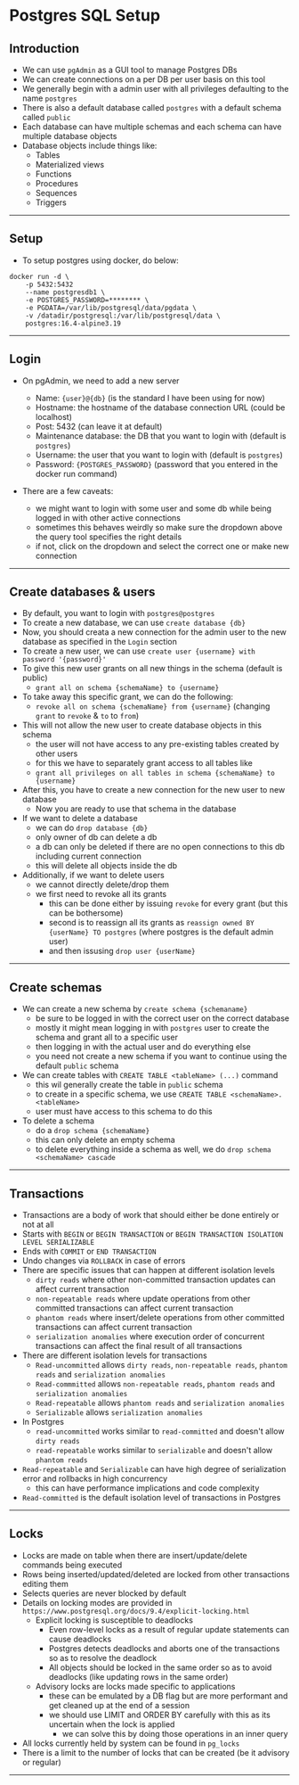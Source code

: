 # Postgres SQL Setup

## Introduction

- We can use `pgAdmin` as a GUI tool to manage Postgres DBs
- We can create connections on a per DB per user basis on this tool
- We generally begin with a admin user with all privileges defaulting to the name `postgres`
- There is also a default database called `postgres` with a default schema called `public`
- Each database can have multiple schemas and each schema can have multiple database objects
- Database objects include things like:
  - Tables
  - Materialized views
  - Functions
  - Procedures
  - Sequences
  - Triggers

---

## Setup

- To setup postgres using docker, do below:

```
docker run -d \
    -p 5432:5432
	--name postgresdb1 \
	-e POSTGRES_PASSWORD=******** \
	-e PGDATA=/var/lib/postgresql/data/pgdata \
	-v /datadir/postgresql:/var/lib/postgresql/data \
	postgres:16.4-alpine3.19
```

---

## Login

- On pgAdmin, we need to add a new server
  - Name: `{user}@{db}` (is the standard I have been using for now)
  - Hostname: the hostname of the database connection URL (could be localhost)
  - Post: 5432 (can leave it at default)
  - Maintenance database: the DB that you want to login with (default is `postgres`)
  - Username: the user that you want to login with (default is `postgres`)
  - Password: `{POSTGRES_PASSWORD}` (password that you entered in the docker run command)

- There are a few caveats:
  - we might want to login with some user and some db while being logged in with other active connections
  - sometimes this behaves weirdly so make sure the dropdown above the query tool specifies the right details
  - if not, click on the dropdown and select the correct one or make new connection

---

## Create databases & users

- By default, you want to login with `postgres@postgres`
- To create a new database, we can use `create database {db}`
- Now, you should creata a new connection for the admin user to the new database as specified in the `Login` section
- To create a new user, we can use `create user {username} with password '{password}'`
- To give this new user grants on all new things in the schema (default is public)
  - `grant all on schema {schemaName} to {username}`
- To take away this specific grant, we can do the following:
  - `revoke all on schema {schemaName} from {username}` (changing `grant` to `revoke` & `to` to `from`)
- This will not allow the new user to create database objects in this schema
  - the user will not have access to any pre-existing tables created by other users
  - for this we have to separately grant access to all tables like
  - `grant all privileges on all tables in schema {schemaName} to {username}`
- After this, you have to create a new connection for the new user to new database
  - Now you are ready to use that schema in the database
- If we want to delete a database
  - we can do `drop database {db}`
  - only owner of db can delete a db
  - a db can only be deleted if there are no open connections to this db including current connection
  - this will delete all objects inside the db
- Additionally, if we want to delete users
  - we cannot directly delete/drop them
  - we first need to revoke all its grants
    - this can be done either by issuing `revoke` for every grant (but this can be bothersome)
    - second is to reassign all its grants as `reassign owned BY {userName} TO postgres` (where postgres is the default admin user)
    - and then issusing `drop user {userName}`

---

## Create schemas

- We can create a new schema by `create schema {schemaname}`
  - be sure to be logged in with the correct user on the correct database
  - mostly it might mean logging in with `postgres` user to create the schema and grant all to a specific user
  - then logging in with the actual user and do everything else
  - you need not create a new schema if you want to continue using the default `public` schema
- We can create tables with `CREATE TABLE <tableName> (...)` command
  - this wil generally create the table in `public` schema
  - to create in a specific schema, we use `CREATE TABLE <schemaName>.<tableName>`
  - user must have access to this schema to do this
- To delete a schema
  - do a `drop schema {schemaName}`
  - this can only delete an empty schema
  - to delete everything inside a schema as well, we do `drop schema <schemaName> cascade`

---

## Transactions

- Transactions are a body of work that should either be done entirely or not at all
- Starts with `BEGIN` or `BEGIN TRANSACTION` or `BEGIN TRANSACTION ISOLATION LEVEL SERIALIZABLE`
- Ends with `COMMIT` or `END TRANSACTION`
- Undo changes via `ROLLBACK` in case of errors
- There are specific issues that can happen at different isolation levels
  - `dirty reads` where other non-committed transaction updates can affect current transaction
  - `non-repeatable reads` where update operations from other committed transactions can affect current transaction
  - `phantom reads` where insert/delete operations from other committed transactions can affect current transaction
  - `serialization anomalies` where execution order of concurrent transactions can affect the final result of all transactions
- There are different isolation levels for transactions
  - `Read-uncommitted` allows `dirty reads`, `non-repeatable reads`, `phantom reads` and `serialization anomalies`
  - `Read-commmitted` allows `non-repeatable reads`, `phantom reads` and `serialization anomalies`
  - `Read-repeatable` allows `phantom reads` and `serialization anomalies`
  - `Serializable` allows `serialization anomalies`
- In Postgres
  - `read-uncommitted` works similar to `read-committed` and doesn't allow `dirty reads`
  - `read-repeatable` works similar to `serializable` and doesn't allow `phantom reads`
- `Read-repeatable` and `Serializable` can have high degree of serialization error and rollbacks in high concurrency
  - this can have performance implications and code complexity
- `Read-committed` is the default isolation level of transactions in Postgres

---

## Locks

- Locks are made on table when there are insert/update/delete commands being executed
- Rows being inserted/updated/deleted are locked from other transactions editing them
- Selects queries are never blocked by default
- Details on locking modes are provided in `https://www.postgresql.org/docs/9.4/explicit-locking.html`
  - Explicit locking is susceptible to deadlocks
    - Even row-level locks as a result of regular update statements can cause deadlocks
    - Postgres detects deadlocks and aborts one of the transactions so as to resolve the deadlock
    - All objects should be locked in the same order so as to avoid deadlocks (like updating rows in the same order)
  - Advisory locks are locks made specific to applications
    - these can be emulated by a DB flag but are more performant and get cleaned up at the end of a session
    - we should use LIMIT and ORDER BY carefully with this as its uncertain when the lock is applied
      - we can solve this by doing those operations in an inner query
- All locks currently held by system can be found in `pg_locks`
- There is a limit to the number of locks that can be created (be it advisory or regular)

---

